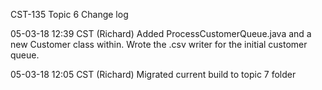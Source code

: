 CST-135 Topic 6 Change log

05-03-18 12:39 CST (Richard) Added ProcessCustomerQueue.java and a new Customer class within. Wrote the .csv writer for the initial customer queue.

05-03-18 12:05 CST (Richard) Migrated current build to topic 7 folder